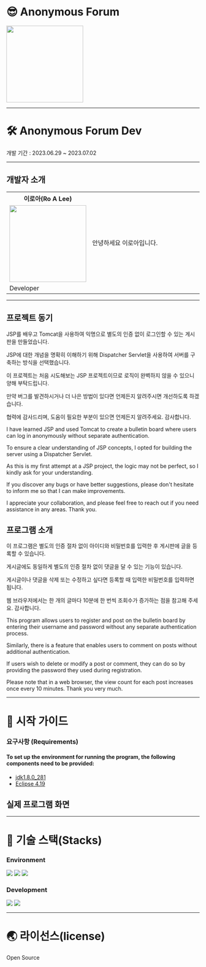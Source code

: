 # 😎 Anonymous Forum

<p>
  <img src="https://github.com/LeeRoa/AnonymousForum/assets/132882290/cbc75daa-6672-4890-8d0b-225d4fbb2c7c" width = 200>
</p>

---

# 🛠 Anonymous Forum Dev
개발 기간 : 2023.06.29 ~ 2023.07.02

---

## 개발자 소개
<table>
  <tr>
    <th>이로아(Ro A Lee)</th>
    <td rowspan="3" width = 500>안녕하세요 이로아입니다.</td>
  <tr>
    <td> 
      <img src="https://github.com/LeeRoa/HangManGame/assets/132882290/08650c7b-c203-4fcc-9737-09ff3232417e" width = 200>
    </td>
  </tr>
  <tr>
    <td>Developer</td>
  </tr>
</table>

---

## 프로젝트 동기

JSP를 배우고 Tomcat을 사용하여 익명으로 별도의 인증 없이 로그인할 수 있는 게시판을 만들었습니다. 

JSP에 대한 개념을 명확히 이해하기 위해 Dispatcher Servlet을 사용하여 서버를 구축하는 방식을 선택했습니다.

이 프로젝트는 처음 시도해보는 JSP 프로젝트이므로 로직이 완벽하지 않을 수 있으니 양해 부탁드립니다. 

만약 버그를 발견하시거나 더 나은 방법이 있다면 언제든지 알려주시면 개선하도록 하겠습니다. 

협력에 감사드리며, 도움이 필요한 부분이 있으면 언제든지 알려주세요. 감사합니다.


I have learned JSP and used Tomcat to create a bulletin board where users can log in anonymously without separate authentication. 

To ensure a clear understanding of JSP concepts, I opted for building the server using a Dispatcher Servlet. 

As this is my first attempt at a JSP project, the logic may not be perfect, so I kindly ask for your understanding. 

If you discover any bugs or have better suggestions, please don't hesitate to inform me so that I can make improvements. 

I appreciate your collaboration, and please feel free to reach out if you need assistance in any areas. Thank you.

## 프로그램 소개

이 프로그램은 별도의 인증 절차 없이 아이디와 비밀번호를 입력한 후 게시판에 글을 등록할 수 있습니다. 

게시글에도 동일하게 별도의 인증 절차 없이 댓글을 달 수 있는 기능이 있습니다. 

게시글이나 댓글을 삭제 또는 수정하고 싶다면 등록할 때 입력한 비밀번호를 입력하면 됩니다. 

웹 브라우저에서는 한 개의 글마다 10분에 한 번씩 조회수가 증가하는 점을 참고해 주세요. 감사합니다.


This program allows users to register and post on the bulletin board by entering their username and password without any separate authentication process. 

Similarly, there is a feature that enables users to comment on posts without additional authentication. 

If users wish to delete or modify a post or comment, they can do so by providing the password they used during registration. 

Please note that in a web browser, the view count for each post increases once every 10 minutes. Thank you very much.

---

# 📝 시작 가이드

### 요구사항 (Requirements)
#### To set up the environment for running the program, the following components need to be provided:
* [jdk1.8.0_281](https://www.oracle.com/kr/java/technologies/downloads/)
* [Eclipse 4.19](https://www.eclipse.org/downloads/packages/)


## 실제 프로그램 화면
<p align="center">
</p>

---

# 🎢 기술 스택(Stacks)
### Environment
<img src="https://img.shields.io/badge/eclipse-2C2255?style=for-the-badge&logo=eclipse&logoColor=white">  <img src="https://img.shields.io/badge/github-181717?style=for-the-badge&logo=github&logoColor=white"> <img src="https://img.shields.io/badge/git-F05032?style=for-the-badge&logo=git&logoColor=white"> 

### Development
<img src="https://img.shields.io/badge/java-2A6379?style=for-the-badge&logo=java&logoColor=white"> <img src="https://img.shields.io/badge/css-1572B6?style=for-the-badge&logo=css&logoColor=white">

---

# 🌏 라이선스(license)
Open Source
